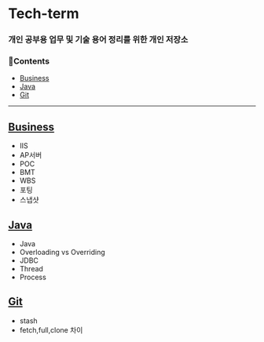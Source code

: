 # Tech-term

### 개인 공부용 업무 및 기술 용어 정리를 위한 개인 저장소

### 📘Contents
- [Business](#Business)
- [Java](#Java)
- [Git](#Git)


---

## [Business](/contents/business.md)
- IIS
- AP서버 
- POC 
- BMT
- WBS
- 포팅
- 스냅샷


## [Java](/contents/java.md)
- Java
- Overloading vs Overriding
- JDBC
- Thread 
- Process

## [Git](/contents/git.md)
- stash 
- fetch,full,clone 차이

